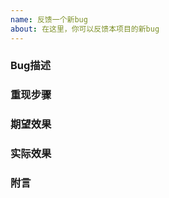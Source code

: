 ```yaml
---
name: 反馈一个新bug
about: 在这里，你可以反馈本项目的新bug
---
```

<!-- 无论您反馈的bug如何简单, 也请严格按照 Issue 模板填写信息, 未正确套用模板或信息不全的问题反馈将不做处理. 感谢配合-->
### Bug描述

### 重现步骤

### 期望效果

### 实际效果

### 附言
<!-- 没有请写 无 --->

<!-- 建议上传日志文件 --->
